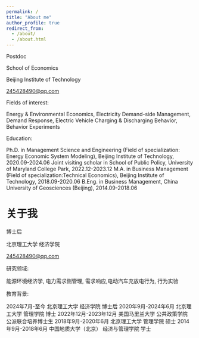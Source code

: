 ```yaml
---
permalink: /
title: "About me"
author_profile: true
redirect_from: 
  - /about/
  - /about.html
---
```

Postdoc

School of Economics

Beijing Institute of Technology

245428490@qq.com


Fields of interest:

Energy & Environmental Economics, Electricity Demand-side Management, Demand Response, Electric Vehicle Charging & Discharging Behavior, Behavior Experiments

Education: 

Ph.D. in Management Science and Engineering (Field of specialization: Energy Economic System Modeling), Beijing Institute of Technology, 2020.09-2024.06
Joint visiting scholar in School of Public Policy, University of Maryland College Park, 2022.12-2023.12
M.A. in Business Management (Field of specialization:Technical Economics), Beijing Institute of Technology, 2018.09-2020.06 
B.Eng. in Business Management, China University of Geosciences (Beijing), 2014.09-2018.06


关于我
======
博士后

北京理工大学 经济学院

245428490@qq.com

研究领域:

能源环境经济学, 电力需求侧管理, 需求响应,电动汽车充放电行为, 行为实验

教育背景: 

2024年7月-至今 北京理工大学 经济学院 博士后
2020年9月-2024年6月 北京理工大学 管理学院 博士
2022年12月-2023年12月 美国马里兰大学 公共政策学院 公派联合培养博士生
2018年9月-2020年6月 北京理工大学 管理学院 硕士
2014年9月-2018年6月 中国地质大学（北京） 经济与管理学院 学士



